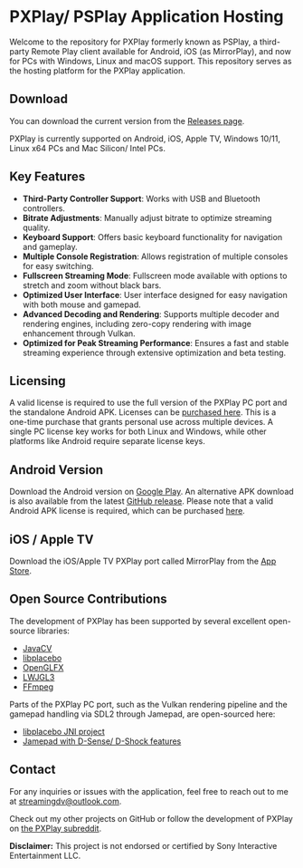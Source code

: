 # PXPlay/ PSPlay Application Hosting

Welcome to the repository for PXPlay formerly known as PSPlay, a third-party Remote Play client available for Android, iOS (as MirrorPlay), and now for PCs with Windows, Linux and macOS support. This repository serves as the hosting platform for the PXPlay application.

## Download
You can download the current version from the [Releases page](https://github.com/streamingdv/PSPlay-Application-Hosting/releases/).

PXPlay is currently supported on Android, iOS, Apple TV, Windows 10/11, Linux x64 PCs and Mac Silicon/ Intel PCs.

## Key Features
- **Third-Party Controller Support**: Works with USB and Bluetooth controllers.
- **Bitrate Adjustments**: Manually adjust bitrate to optimize streaming quality.
- **Keyboard Support**: Offers basic keyboard functionality for navigation and gameplay.
- **Multiple Console Registration**: Allows registration of multiple consoles for easy switching.
- **Fullscreen Streaming Mode**: Fullscreen mode available with options to stretch and zoom without black bars.
- **Optimized User Interface**: User interface designed for easy navigation with both mouse and gamepad.
- **Advanced Decoding and Rendering**: Supports multiple decoder and rendering engines, including zero-copy rendering with image enhancement through Vulkan.
- **Optimized for Peak Streaming Performance**: Ensures a fast and stable streaming experience through extensive optimization and beta testing.

## Licensing
A valid license is required to use the full version of the PXPlay PC port and the standalone Android APK. Licenses can be [purchased here](https://streamingdv.com/shop-list-ns.html).
This is a one-time purchase that grants personal use across multiple devices. A single PC license key works for both Linux and Windows, while other platforms like Android require separate license keys.

## Android Version
Download the Android version on [Google Play](https://play.google.com/store/apps/details?id=psplay.grill.com). An alternative APK download is also available from the
latest [GitHub release](https://github.com/streamingdv/PSPlay-Application-Hosting/releases/). Please note that a valid Android APK license is required, which can be purchased [here](https://streamingdv.com/shop-list-ns).

## iOS / Apple TV
Download the iOS/Apple TV PXPlay port called MirrorPlay from the [App Store](https://apps.apple.com/us/app/mirrorplay-remote-streaming/id1638586503).

## Open Source Contributions
The development of PXPlay has been supported by several excellent open-source libraries:

- [JavaCV](https://github.com/bytedeco/javacv)
- [libplacebo](https://github.com/haasn/libplacebo)
- [OpenGLFX](https://github.com/husker-dev/openglfx)
- [LWJGL3](https://github.com/LWJGL/lwjgl3)
- [FFmpeg](https://github.com/FFmpeg/FFmpeg)

Parts of the PXPlay PC port, such as the Vulkan rendering pipeline and the gamepad handling via SDL2 through Jamepad, are open-sourced here:

- [libplacebo JNI project](https://github.com/streamingdv/libplacebo-jni)
- [Jamepad with D-Sense/ D-Shock features](https://github.com/grill2010/Jamepad)

## Contact
For any inquiries or issues with the application, feel free to reach out to me at [streamingdv@outlook.com](mailto:streamingdv@outlook.com).

Check out my other projects on GitHub or follow the development of PXPlay on [the PXPlay subreddit](https://www.reddit.com/r/PSPlay/).

**Disclaimer:** This project is not endorsed or certified by Sony Interactive Entertainment LLC.
